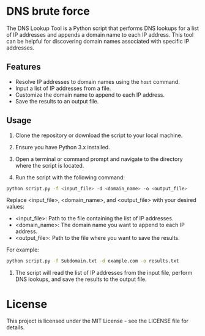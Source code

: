 # DNS brute force

The DNS Lookup Tool is a Python script that performs DNS lookups for a list of IP addresses and appends a domain name to each IP address. This tool can be helpful for discovering domain names associated with specific IP addresses.

## Features

- Resolve IP addresses to domain names using the `host` command.
- Input a list of IP addresses from a file.
- Customize the domain name to append to each IP address.
- Save the results to an output file.

## Usage

1. Clone the repository or download the script to your local machine.

2. Ensure you have Python 3.x installed.

3. Open a terminal or command prompt and navigate to the directory where the script is located.

4. Run the script with the following command:

```bash
python script.py -f <input_file> -d <domain_name> -o <output_file>
```
Replace <input_file>, <domain_name>, and <output_file> with your desired values:

- <input_file>: Path to the file containing the list of IP addresses.
- <domain_name>: The domain name you want to append to each IP address.
- <output_file>: Path to the file where you want to save the results.

For example:

```bash
python script.py -f Subdomain.txt -d example.com -o results.txt
```
1. The script will read the list of IP addresses from the input file, perform DNS lookups, and save the results to the output file.

# License
This project is licensed under the MIT License - see the LICENSE file for details.
